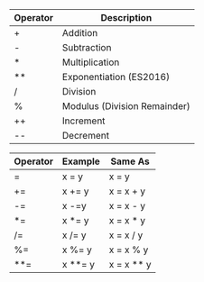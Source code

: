 | Operator | Description                  |
|----------|------------------------------|
| +        | Addition                     |
| -        | Subtraction                  |
| *        | Multiplication               |
| **       | Exponentiation (ES2016)      |
| /        | Division                     |
| %        | Modulus (Division Remainder) |
| ++       | Increment                    |
| --       | Decrement                    |


| Operator | Example | Same As    |
|----------|---------|------------|
| =        | x = y   | x = y      |
| +=       | x += y  | x = x + y  |
| -=       | x -=y   | x = x - y  |
| *=       | x *= y  | x = x * y  |
| /=       | x /= y  | x = x / y  |
| %=       | x %= y  | x = x % y  |
| **=      | x **= y | x = x ** y |

